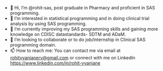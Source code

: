 - 👋 Hi, I’m @rohit-sas, post graduate in Pharmacy and proficient in SAS programming.
- 👀 I’m interested in statistical programming and in doing clinical trial analysis by using SAS programming.
- 🌱 I’m currently improving my SAS programming skills and gaining more knowledge on CDISC datastandards- SDTM and ADaM.
- 💞️ I’m looking to collaborate or to do job/internship in Clinical SAS programming domain.
- 📫 How to reach me: You can contact me via email at rohitvyanjanerv@gmail.com or connect with me on LinkedIn https://www.linkedin.com/in/rohit-vyanjane 

<!---
rohit-sas/rohit-sas is a ✨ special ✨ repository because its `README.md` (this file) appears on your GitHub profile.
You can click the Preview link to take a look at your changes.
--->

